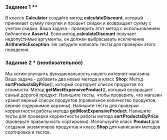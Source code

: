 ### Задание 1 **

В классе **Calculator** создайте метод **calculateDiscount**, который принимает сумму покупки и процент скидки и возвращает
сумму с учетом скидки. Ваша задача - проверить этот метод с использованием библиотеки **AssertJ**. Если метод
**calculateDiscount** получает недопустимые аргументы, он должен выбрасывать исключение **ArithmeticException**. Не забудьте
написать тесты для проверки этого поведения.

### Задание 2 * (необязательное) 

Мы хотим улучшить функциональность нашего интернет-магазина. Ваша задача - добавить два
новых метода в класс **Shop**: Метод **sortProductsByPrice**(), который сортирует список продуктов по стоимости. Метод
**getMostExpensiveProduct**(), который возвращает самый дорогой продукт. Напишите тесты, чтобы проверить, что магазин хранит
верный список продуктов (правильное количество продуктов, верное содержимое корзины). Напишите тесты для проверки
корректности работы метода **getMostExpensiveProduct**. Напишите тесты для проверки корректности работы метода
**sortProductsByPrice** (проверьте правильность сортировки). Используйте класс **Product** для создания экземпляров продуктов и
класс **Shop** для написания методов сортировки и тестов.